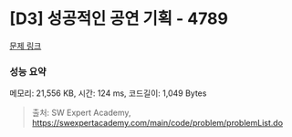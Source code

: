 # [D3] 성공적인 공연 기획 - 4789 

[문제 링크](https://swexpertacademy.com/main/code/problem/problemDetail.do?contestProbId=AWS2dSgKA8MDFAVT) 

### 성능 요약

메모리: 21,556 KB, 시간: 124 ms, 코드길이: 1,049 Bytes



> 출처: SW Expert Academy, https://swexpertacademy.com/main/code/problem/problemList.do